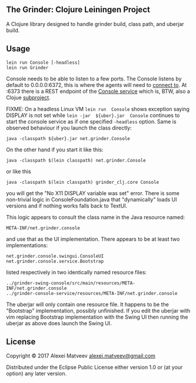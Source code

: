## The Grinder: Clojure Leiningen Project

A Clojure library designed to handle grinder build, class path, and
uberjar build.

## Usage

    lein run Console [-headless]
    lein run Grinder

Console needs to be able to listen to a few ports. The Console listens
by default to 0.0.0.0:6372, this is where the agents will need to
[connect
to](http://grinder.sourceforge.net/g3/getting-started.html). At :6373
there is a REST endpoint of the [Console
service](http://grinder.sourceforge.net/g3/console-service.html) which
is, BTW, also a Clojue [subproject](../grinder-console-service).

FIXME:  On a  headless Linux  VM  `lein run  Console` shows  exception
saying  DISPLAY  is not  set  while  `lein -jar  ${uber}.jar  Console`
continues to start the console service as if one specified `-headless`
option. Same is observed behaviour if you launch the class directly:

    java -classpath ${uber}.jar net.grinder.Console

On the other hand if you start it like this:

    java -classpath $(lein classpath) net.grinder.Console

or like this

    java -classpath $(lein classpath) grinder_clj.core Console

you will  get the "No X11  DISPLAY variable was set"  error.  There is
some  non-trivial logic  in ConsoleFoundation.java  that "dynamically"
loads UI versions and if nothing works falls back to TextUI.

This logic appears to consult the class name in the Java resource
named:

    META-INF/net.grinder.console

and use that as the UI implementation. There appears to be at least
two implementations:

    net.grinder.console.swingui.ConsoleUI
    net.grinder.console.service.Bootstrap

listed respectively in two identically named resource files:

    ../grinder-swing-console/src/main/resources/META-INF/net.grinder.console
    ../grinder-console-service/resources/META-INF/net.grinder.console

The uberjar will only contain one  resource file. It happens to be the
"Bootstrap"  implementation,  possibly  unfinished. If  you  edit  the
uberjar with vim replacing Bootstrap  implementation with the Swing UI
then running the uberjar as above does launch the Swing UI.

## License

Copyright © 2017 Alexei Matveev <alexei.matveev@gmail.com>

Distributed under the Eclipse Public License either version 1.0 or (at
your option) any later version.
